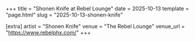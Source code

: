 +++
title = "Shonen Knife at Rebel Lounge"
date = 2025-10-13
template = "page.html"
slug = "2025-10-13-shonen-knife"

[extra]
artist = "Shonen Knife"
venue = "The Rebel Lounge"
venue_url = "https://www.rebelphx.com/"
+++
